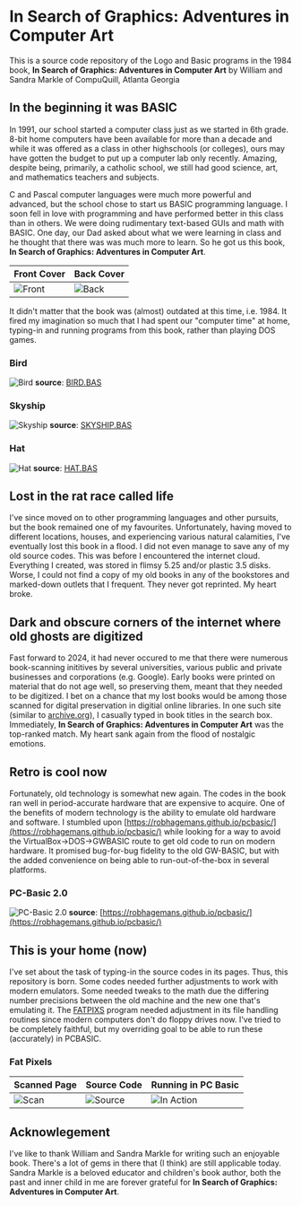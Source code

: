 # In Search of Graphics: Adventures in Computer Art

This is a source code repository of the Logo and Basic programs in the 1984 book, **In Search of Graphics: Adventures in Computer Art** by William and Sandra Markle of CompuQuill, Atlanta Georgia

## In the beginning it was BASIC

In 1991, our school started a computer class just as we started in 6th grade. 8-bit home computers have been available for more than a decade and while it was offered as a class in other highschools (or colleges), ours may have gotten the budget to put up a computer lab only recently. Amazing, despite being, primarily, a catholic school, we still had good science, art, and mathematics teachers and subjects.

C and Pascal computer languages were much more powerful and advanced, but the school chose to start us BASIC programming language. I soon fell in love with programming and have performed better in this class than in others. We were doing rudimentary text-based GUIs and math with BASIC. One day, our Dad asked about what we were learning in class and he thought that there was was much more to learn. So he got us this book, **In Search of Graphics: Adventures in Computer Art**.

|Front Cover|Back Cover|
|-----------|----------|
|![Front](/screenshots/book-front.png)|![Back](/screenshots/book-back-cover.png)|

It didn't matter that the book was (almost) outdated at this time, i.e. 1984. It fired my imagination so much that I had spent our "computer time" at home, typing-in and running programs from this book, rather than playing DOS games.

### Bird
![Bird](/screenshots/bird.png)
**source**: [BIRD.BAS](https://github.com/daelsepara/in-search-of-graphics/tree/main/src/bird/BIRD.BAS)

### Skyship
![Skyship](/screenshots/skyship.png)
**source**: [SKYSHIP.BAS](https://github.com/daelsepara/in-search-of-graphics/tree/main/src/skyship/SKYSHIP.BAS)

### Hat
![Hat](/screenshots/hat.png)
**source**: [HAT.BAS](https://github.com/daelsepara/in-search-of-graphics/tree/main/src/hat/HAT.BAS)

## Lost in the rat race called life

I've since moved on to other programming languages and other pursuits, but the book remained one of my favourites. Unfortunately, having moved to different locations, houses, and experiencing various natural calamities, I've eventually lost this book in a flood. I did not even manage to save any of my old source codes. This was before I encountered the internet cloud. Everything I created, was stored in flimsy 5.25 and/or plastic 3.5 disks. Worse, I could not find a copy of my old books in any of the bookstores and marked-down outlets that I frequent. They never got reprinted. My heart broke.

## Dark and obscure corners of the internet where old ghosts are digitized

Fast forward to 2024, it had never occured to me that there were numerous book-scanning inititives by several universities, various public and private businesses and corporations (e.g. Google). Early books were printed on material that do not age well, so preserving them, meant that they needed to be digitized. I bet on a chance that my lost books would be among those scanned for digital preservation in digitial online libraries. In one such site (similar to [archive.org](https://archive.org)), I casually typed in book titles in the search box. Immediately, **In Search of Graphics: Adventures in Computer Art** was the top-ranked match. My heart sank again from the flood of nostalgic emotions.

## Retro is cool now

Fortunately, old technology is somewhat new again. The codes in the book ran well in period-accurate hardware that are expensive to acquire. One of the benefits of modern technology is the ability to emulate old hardware and software. I stumbled upon [https://robhagemans.github.io/pcbasic/](https://robhagemans.github.io/pcbasic/) while looking for a way to avoid the VirtualBox->DOS->GWBASIC route to get old code to run on modern hardware. It promised bug-for-bug fidelity to the old GW-BASIC, but with the added convenience on being able to run-out-of-the-box in several platforms.

### PC-Basic 2.0
![PC-Basic 2.0](/screenshots/pc-basic.png)
**source**: [https://robhagemans.github.io/pcbasic/](https://robhagemans.github.io/pcbasic/)

## This is your home (now)

I've set about the task of typing-in the source codes in its pages. Thus, this repository is born. Some codes needed further adjustments to work with modern emulators. Some needed tweaks to the math due the differing number precisions between the old machine and the new one that's emulating it. The [FATPIXS](https://github.com/daelsepara/in-search-of-graphics/tree/main/src/fat-pixels/FATPIXS.BAS) program needed adjustment in its file handling routines since modern computers don't do floppy drives now. I've tried to be completely faithful, but my overriding goal to be able to run these (accurately) in PCBASIC.

### Fat Pixels
|Scanned Page|Source Code|Running in PC Basic|
|-----------|----------|----------|
|![Scan](/screenshots/fatpixs-src.png)|![Source](/screenshots/fatpixs-pcbasic.png)|![In Action](/screenshots/fatpixs.png)|

## Acknowlegement

I've like to thank William and Sandra Markle for writing such an enjoyable book. There's a lot of gems in there that (I think) are still applicable today. Sandra Markle is a beloved educator and children's book author, both the past and inner child in me are forever grateful for **In Search of Graphics: Adventures in Computer Art**.